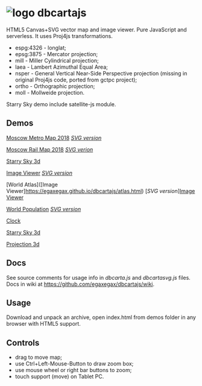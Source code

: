 ![logo](https://raw.githubusercontent.com/egaxegax/dbcartajs/master/img/fav.svg)
dbcartajs
===========

HTML5 Canvas+SVG vector map and image viewer. Pure JavaScript and serverless.
It uses Proj4js transformations.

 * espg:4326 - longlat;
 * epsg:3875 - Mercator projection;
 * mill - Miller Cylindrical projection;
 * laea - Lambert Azimuthal Equal Area;
 * nsper - General Vertical Near-Side Perspective projection (missing in original Proj4js code, ported from gctpc project);
 * ortho - Orthographic projection;
 * moll - Mollweide projection.

Starry Sky demo include satellite-js module.<br>

## Demos

[Moscow Metro Map 2018](https://egaxegax.github.io/dbcartajs/mosmetro.html) [*SVG version*](https://egaxegax.github.io/dbcartajs/svg/mosmetro.html)

[Moscow Rail Map 2018](https://egaxegax.github.io/dbcartajs/mosrails.html) [*SVG verion*](https://egaxegax.github.io/dbcartajs/svg/mosrails.html)

[Starry Sky 3d](https://egaxegax.github.io/dbcartajs/starry.html)

[Image Viewer](https://egaxegax.github.io/dbcartajs/imgviewer.html) [*SVG version*](https://egaxegax.github.io/dbcartajs/imgviewer.html)

[World Atlas]([Image Viewer]https://egaxegax.github.io/dbcartajs/atlas.html) [*SVG version*][Image Viewer](https://egaxegax.github.io/dbcartajs/svg/atlas.html)

[World Population](https://egaxegax.github.io/dbcartajs/usemap.html) [*SVG version*](https://egaxegax.github.io/dbcartajs/svg/usemap.html)

[Clock](https://egaxegax.github.io/dbcartajs/svg/clock.html)

[Starry Sky 3d](https://egaxegax.github.io/dbcartajs/sky3d.html)

[Projection 3d](https://egaxegax.github.io/dbcartajs/map3d.html)

## Docs

See source comments for usage info in *dbcarta.js* and *dbcartasvg.js* files.<br>
Docs in wiki at https://github.com/egaxegax/dbcartajs/wiki.

## Usage

Download and unpack an archive, open index.html from demos folder in any browser with HTML5 support.

## Controls

 * drag to move map;
 * use Ctrl+Left-Mouse-Button to draw zoom box;
 * use mouse wheel or right bar buttons to zoom;
 * touch support (move) on Tablet PC.


